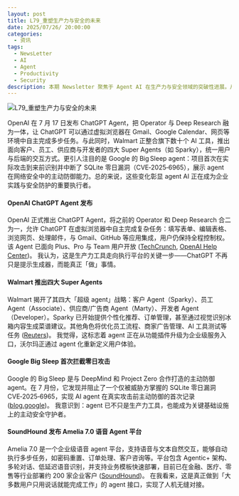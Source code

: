 ```yaml
---
layout: post
title: L79_重塑生产力与安全的未来
date: 2025/07/26/ 20:00:00
categories:
  - 资讯
tags:
  - NewsLetter
  - AI
  - Agent
  - Productivity
  - Security
description: 本期 Newsletter 聚焦于 Agent AI 在生产力与安全领域的突破性进展。从 OpenAI 的 ChatGPT Agent 到 Walmart 的 Super Agents，再到 Google 的 Big Sleep 主动防御系统，展示 agent 如何重塑企业服务与用户交互方式，并在真实攻击中实现主动防护。
---
```

![L79_重塑生产力与安全的未来](https://pics.naaln.com/2025-07-27-126542b082bc4b28826ee2e5876dd4f1.png-basicBlog)

OpenAI 在 7 月 17 日发布 ChatGPT Agent，把 Operator 与 Deep Research 融为一体，让 ChatGPT 可以通过虚拟浏览器在 Gmail、Google Calendar、网页等环境中自主完成多步任务。与此同时，Walmart 正整合旗下数十个 AI 工具，推出面向客户、员工、供应商与开发者的四大 Super Agents（如 Sparky），统一用户与后端的交互方式。更引人注目的是 Google 的 Big Sleep agent：项目首次在实际攻击到来前识别并中断了 SQLite 零日漏洞（CVE‑2025‑6965），展示 agent 在网络安全中的主动防御能力。总的来说，这些变化彰显 agent AI 正在成为企业实践与安全防护的重要执行者。

#### OpenAI ChatGPT Agent 发布

OpenAI 正式推出 ChatGPT Agent，将之前的 Operator 和 Deep Research 合二为一，允许 ChatGPT 在虚拟浏览器中自主完成复杂任务：填写表单、编辑表格、浏览网页、处理邮件，与 Gmail、GitHub 等应用集成，用户仍保持全程控制权。该 Agent 已面向 Plus、Pro 与 Team 用户开放 ([TechCrunch](https://techcrunch.com/2025/07/17/openai-launches-a-general-purpose-agent-in-chatgpt/?utm_source=chatgpt.com "OpenAI launches a general purpose agent in ChatGPT - TechCrunch"), [OpenAI Help Center](https://help.openai.com/en/articles/11794368-chatgpt-agent-release-notes?utm_source=chatgpt.com "ChatGPT agent - release notes - OpenAI Help Center"))。
我认为，这是生产力工具走向执行平台的关键一步——ChatGPT 不再只是提示生成器，而能真正「做」事情。

#### Walmart 推出四大 Super Agents

Walmart 揭开了其四大「超级 agent」战略：客户 Agent（Sparky）、员工 Agent（Associate）、供应商/广告商 Agent（Marty）、开发者 Agent（Developer）。Sparky 已开始提供个性化推荐、订单管理，甚至通过视觉识别冰箱内容生成菜谱建议。其他角色将优化员工流程、商家广告管理、AI 工具测试等任务 ([Reuters](https://www.reuters.com/business/retail-consumer/walmart-bets-ai-super-agents-boost-e-commerce-growth-2025-07-24/?utm_source=chatgpt.com "Walmart bets on AI super agents to boost e-commerce growth"))。
我觉得，这标志着 agent 正在从功能插件升级为企业级服务入口，沃尔玛正通过 agent 化重新定义用户体验。

#### Google Big Sleep 首次拦截零日攻击

Google 的 Big Sleep 是与 DeepMind 和 Project Zero 合作打造的主动防御 agent。在 7 月份，它发现并阻止了一个仅被威胁方掌握的 SQLite 零日漏洞 CVE‑2025‑6965，实现 AI agent 在真实攻击前主动防御的首次记录 ([blog.google](https://blog.google/technology/safety-security/cybersecurity-updates-summer-2025/?utm_source=chatgpt.com "A summer of security: empowering cyber defenders with AI"))。
我意识到：agent 已不只是生产力工具，也能成为关键基础设施上的主动安全守护者。

#### SoundHound 发布 Amelia 7.0 语音 Agent 平台

Amelia 7.0 是一个企业级语音 agent 平台，支持语音与文本自然交互，能够自动执行多步任务，如密码重置、订单处理、客户咨询等。平台包含 Agentic+ 架构、多轮对话、低延迟语音识别，并支持业务模板快速部署，目前已在金融、医疗、零售等行业部署约 200 家企业客户 ([SoundHound](https://www.soundhound.com/newsroom/press-releases/soundhounds-amelia-7-0-platform-delivers-agentic-ai-with-category-leading-voice-technology/?utm_source=chatgpt.com "SoundHound's Amelia 7.0 Platform Delivers Agentic AI With ..."))。
在我看来，这是真正做到「大多数用户只用说话就能完成工作」的 agent 接口，实现了人机无缝对接。
